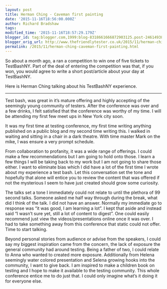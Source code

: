 ```yaml
---
layout: post
title: Herman Ching - Caveman first painting
date: '2015-11-16T18:56:00.000Z'
author: Richard Bradshaw
tags: 
modified_time: '2015-11-16T18:57:29.179Z'
blogger_id: tag:blogger.com,1999:blog-8318661666872903125.post-2461493821554845868
blogger_orig_url: http://www.thefriendlytester.co.uk/2015/11/herman-ching-caveman-first-painting.html
permalink: /2015/11/herman-ching-caveman-first-painting.html
---
```


So about a month ago, a ran a competition to win one of five tickets to TestBashNY. Part of the deal of entering the competition was that, if you won, you would agree to write a short post/article about your day at TestBashNY.  

Here is Herman Ching talking about his TestBashNY experience.  

---

Test bash, was great in it’s mature offering and highly accepting of the seemingly young community of testers. After the conference was over and a few drinks, I felt satisfied that the conference was worthy of my time. I will be attending my first few meet ups in New York city soon.  

It was my first time at testing conference, my first time writing anything published on a public blog and my second time writing this. I walked in waiting and sitting in a chair in a dark theatre. With time master Mark on the mike, I was ensure a very prompt schedule.  

From collaboration to profanity, it was a wide range of offerings. I could make a few recommendations but I am going to hold onto those. I learn a few things I will be taking back to my work but I am not going to share those either. I want to eliminate bias which I did have a lot of the first time I wrote about my experience a test bash. Let this conversation set the tone and hopefully that alone will entice you to review the content that was offered if not the mysterious I seem to have just created should grow some curiosity.  

The talks set a tone I immediately could not relate to until the plethora of 99 second talks. Someone asked me half way through during the break, what did I think of the talk. I did not have an answer. Normally my immediate go to response was “it was good, I am learning a lot”. I kept that aside and instead said “I wasn’t sure yet, still a lot of content to digest”. One could easily recommend just view the videos/presentations online once it was over. I had to take something away from this conference that static could not offer. Time to start talking.  

Beyond personal stories from audience or advise from the speakers, I could say my biggest inspiration came from the concern, the lack of exposure the general community had around testing. Being a father of two, I could relate to Anna who wanted to created more exposure. Additionally from Helena seemingly water colored presentation and Selena growing hooks into the community, I want to give back. I am inspired to make a children book on testing and I hope to make it available to the testing community. This whole conference entice me to do just that. I could only imagine what’s it doing it for everyone else.